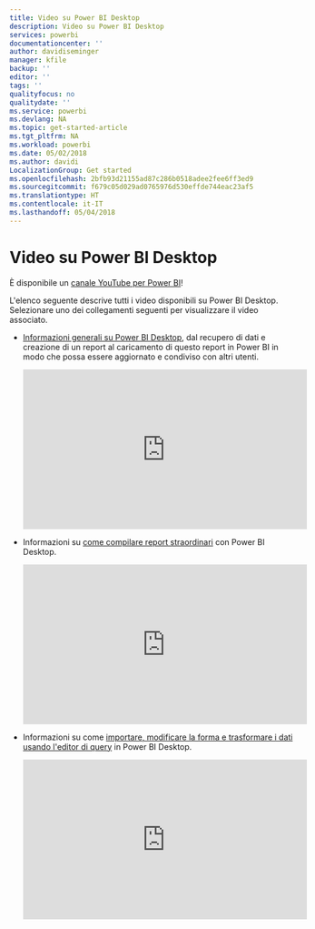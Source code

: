 ```yaml
---
title: Video su Power BI Desktop
description: Video su Power BI Desktop
services: powerbi
documentationcenter: ''
author: davidiseminger
manager: kfile
backup: ''
editor: ''
tags: ''
qualityfocus: no
qualitydate: ''
ms.service: powerbi
ms.devlang: NA
ms.topic: get-started-article
ms.tgt_pltfrm: NA
ms.workload: powerbi
ms.date: 05/02/2018
ms.author: davidi
LocalizationGroup: Get started
ms.openlocfilehash: 2bfb93d21155ad87c286b0518adee2fee6ff3ed9
ms.sourcegitcommit: f679c05d029ad0765976d530effde744eac23af5
ms.translationtype: HT
ms.contentlocale: it-IT
ms.lasthandoff: 05/04/2018
---
```

# <a name="power-bi-desktop-videos"></a>Video su Power BI Desktop
È disponibile un [canale YouTube per Power BI](http://www.youtube.com/playlist?list=PL1N57mwBHtN2q1WbU5O29rrn_A0lkVv9p)!

L'elenco seguente descrive tutti i video disponibili su Power BI Desktop. Selezionare uno dei collegamenti seguenti per visualizzare il video associato.

- [Informazioni generali su Power BI Desktop](https://www.youtube.com/watch?v=Qgam9M8I0xA), dal recupero di dati e creazione di un report al caricamento di questo report in Power BI in modo che possa essere aggiornato e condiviso con altri utenti.  
  
  <iframe width="500" height="281" src="https://www.youtube.com/embed/Qgam9M8I0xA" frameborder="0" allowfullscreen></iframe> 
  
- Informazioni su [come compilare report straordinari](https://www.youtube.com/watch?v=ByIUx-HmQbw) con Power BI Desktop.
  
  <iframe width="500" height="281" src="https://www.youtube.com/embed/IMAsitQ2cAc" frameborder="0" allowfullscreen></iframe>  
  
- Informazioni su come [importare, modificare la forma e trasformare i dati usando l'editor di query](https://www.youtube.com/watch?v=ByIUx-HmQbw) in Power BI Desktop.
  
  <iframe width="500" height="281" src="https://www.youtube.com/embed/ByIUx-HmQbw" frameborder="0" allowfullscreen></iframe>

